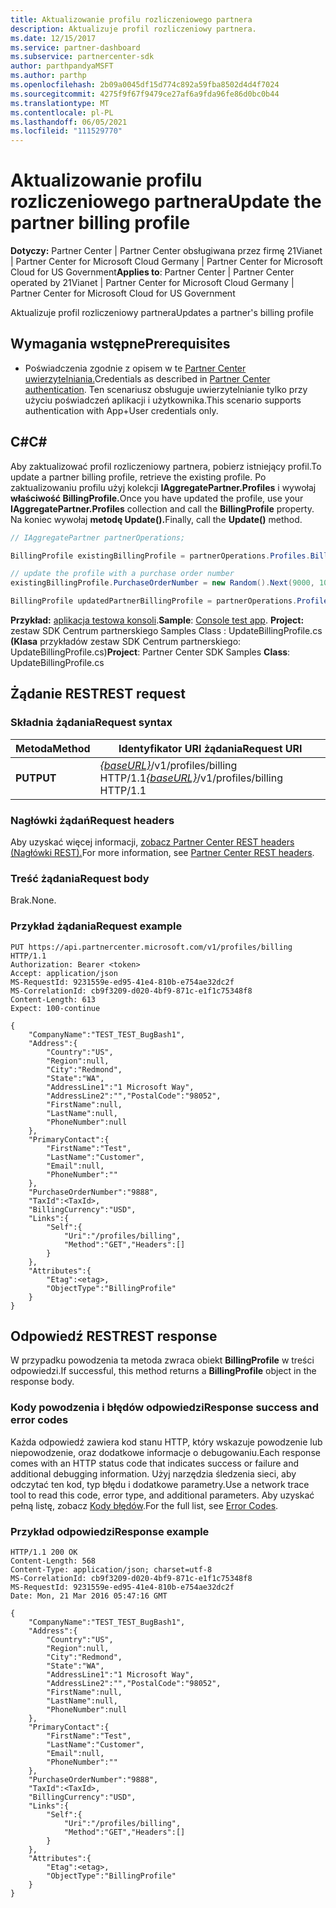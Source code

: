 ```yaml
---
title: Aktualizowanie profilu rozliczeniowego partnera
description: Aktualizuje profil rozliczeniowy partnera.
ms.date: 12/15/2017
ms.service: partner-dashboard
ms.subservice: partnercenter-sdk
author: parthpandyaMSFT
ms.author: parthp
ms.openlocfilehash: 2b09a0045df15d774c892a59fba8502d4d4f7024
ms.sourcegitcommit: 4275f9f67f9479ce27af6a9fda96fe86d0bc0b44
ms.translationtype: MT
ms.contentlocale: pl-PL
ms.lasthandoff: 06/05/2021
ms.locfileid: "111529770"
---
```

# <a name="update-the-partner-billing-profile"></a><span data-ttu-id="ef23d-103">Aktualizowanie profilu rozliczeniowego partnera</span><span class="sxs-lookup"><span data-stu-id="ef23d-103">Update the partner billing profile</span></span>

<span data-ttu-id="ef23d-104">**Dotyczy:** Partner Center | Partner Center obsługiwana przez firmę 21Vianet | Partner Center for Microsoft Cloud Germany | Partner Center for Microsoft Cloud for US Government</span><span class="sxs-lookup"><span data-stu-id="ef23d-104">**Applies to**: Partner Center | Partner Center operated by 21Vianet | Partner Center for Microsoft Cloud Germany | Partner Center for Microsoft Cloud for US Government</span></span>

<span data-ttu-id="ef23d-105">Aktualizuje profil rozliczeniowy partnera</span><span class="sxs-lookup"><span data-stu-id="ef23d-105">Updates a partner's billing profile</span></span>

## <a name="prerequisites"></a><span data-ttu-id="ef23d-106">Wymagania wstępne</span><span class="sxs-lookup"><span data-stu-id="ef23d-106">Prerequisites</span></span>

- <span data-ttu-id="ef23d-107">Poświadczenia zgodnie z opisem w te [Partner Center uwierzytelniania.](partner-center-authentication.md)</span><span class="sxs-lookup"><span data-stu-id="ef23d-107">Credentials as described in [Partner Center authentication](partner-center-authentication.md).</span></span> <span data-ttu-id="ef23d-108">Ten scenariusz obsługuje uwierzytelnianie tylko przy użyciu poświadczeń aplikacji i użytkownika.</span><span class="sxs-lookup"><span data-stu-id="ef23d-108">This scenario supports authentication with App+User credentials only.</span></span>

## <a name="c"></a><span data-ttu-id="ef23d-109">C\#</span><span class="sxs-lookup"><span data-stu-id="ef23d-109">C\#</span></span>

<span data-ttu-id="ef23d-110">Aby zaktualizować profil rozliczeniowy partnera, pobierz istniejący profil.</span><span class="sxs-lookup"><span data-stu-id="ef23d-110">To update a partner billing profile, retrieve the existing profile.</span></span> <span data-ttu-id="ef23d-111">Po zaktualizowaniu profilu użyj kolekcji **IAggregatePartner.Profiles** i wywołaj **właściwość BillingProfile.**</span><span class="sxs-lookup"><span data-stu-id="ef23d-111">Once you have updated the profile, use your **IAggregatePartner.Profiles** collection and call the **BillingProfile** property.</span></span> <span data-ttu-id="ef23d-112">Na koniec wywołaj **metodę Update().**</span><span class="sxs-lookup"><span data-stu-id="ef23d-112">Finally, call the **Update()** method.</span></span>

``` csharp
// IAggregatePartner partnerOperations;

BillingProfile existingBillingProfile = partnerOperations.Profiles.BillingProfile.Get();

// update the profile with a purchase order number
existingBillingProfile.PurchaseOrderNumber = new Random().Next(9000, 10000).ToString(CultureInfo.InvariantCulture);

BillingProfile updatedPartnerBillingProfile = partnerOperations.Profiles.BillingProfile.Update(existingBillingProfile);
```

<span data-ttu-id="ef23d-113">**Przykład:** [aplikacja testowa konsoli](console-test-app.md).</span><span class="sxs-lookup"><span data-stu-id="ef23d-113">**Sample**: [Console test app](console-test-app.md).</span></span> <span data-ttu-id="ef23d-114">**Project:** zestaw SDK Centrum partnerskiego Samples Class : UpdateBillingProfile.cs **(Klasa** przykładów zestaw SDK Centrum partnerskiego: UpdateBillingProfile.cs)</span><span class="sxs-lookup"><span data-stu-id="ef23d-114">**Project**: Partner Center SDK Samples **Class**: UpdateBillingProfile.cs</span></span>

## <a name="rest-request"></a><span data-ttu-id="ef23d-115">Żądanie REST</span><span class="sxs-lookup"><span data-stu-id="ef23d-115">REST request</span></span>

### <a name="request-syntax"></a><span data-ttu-id="ef23d-116">Składnia żądania</span><span class="sxs-lookup"><span data-stu-id="ef23d-116">Request syntax</span></span>

| <span data-ttu-id="ef23d-117">Metoda</span><span class="sxs-lookup"><span data-stu-id="ef23d-117">Method</span></span>  | <span data-ttu-id="ef23d-118">Identyfikator URI żądania</span><span class="sxs-lookup"><span data-stu-id="ef23d-118">Request URI</span></span>                                                              |
|---------|--------------------------------------------------------------------------|
| <span data-ttu-id="ef23d-119">**PUT**</span><span class="sxs-lookup"><span data-stu-id="ef23d-119">**PUT**</span></span> | <span data-ttu-id="ef23d-120">[*{baseURL}*](partner-center-rest-urls.md)/v1/profiles/billing HTTP/1.1</span><span class="sxs-lookup"><span data-stu-id="ef23d-120">[*{baseURL}*](partner-center-rest-urls.md)/v1/profiles/billing HTTP/1.1</span></span> |

### <a name="request-headers"></a><span data-ttu-id="ef23d-121">Nagłówki żądań</span><span class="sxs-lookup"><span data-stu-id="ef23d-121">Request headers</span></span>

<span data-ttu-id="ef23d-122">Aby uzyskać więcej informacji, [zobacz Partner Center REST headers (Nagłówki REST).](headers.md)</span><span class="sxs-lookup"><span data-stu-id="ef23d-122">For more information, see [Partner Center REST headers](headers.md).</span></span>

### <a name="request-body"></a><span data-ttu-id="ef23d-123">Treść żądania</span><span class="sxs-lookup"><span data-stu-id="ef23d-123">Request body</span></span>

<span data-ttu-id="ef23d-124">Brak.</span><span class="sxs-lookup"><span data-stu-id="ef23d-124">None.</span></span>

### <a name="request-example"></a><span data-ttu-id="ef23d-125">Przykład żądania</span><span class="sxs-lookup"><span data-stu-id="ef23d-125">Request example</span></span>

```http
PUT https://api.partnercenter.microsoft.com/v1/profiles/billing HTTP/1.1
Authorization: Bearer <token>
Accept: application/json
MS-RequestId: 9231559e-ed95-41e4-810b-e754ae32dc2f
MS-CorrelationId: cb9f3209-d020-4bf9-871c-e1f1c75348f8
Content-Length: 613
Expect: 100-continue

{
    "CompanyName":"TEST_TEST_BugBash1",
    "Address":{
        "Country":"US",
        "Region":null,
        "City":"Redmond",
        "State":"WA",
        "AddressLine1":"1 Microsoft Way",
        "AddressLine2":"","PostalCode":"98052",
        "FirstName":null,
        "LastName":null,
        "PhoneNumber":null
    },
    "PrimaryContact":{
        "FirstName":"Test",
        "LastName":"Customer",
        "Email":null,
        "PhoneNumber":""
    },
    "PurchaseOrderNumber":"9888",
    "TaxId":<TaxId>,
    "BillingCurrency":"USD",
    "Links":{
        "Self":{
            "Uri":"/profiles/billing",
            "Method":"GET","Headers":[]
        }
    },
    "Attributes":{
        "Etag":<etag>,
        "ObjectType":"BillingProfile"
    }
}
```

## <a name="rest-response"></a><span data-ttu-id="ef23d-126">Odpowiedź REST</span><span class="sxs-lookup"><span data-stu-id="ef23d-126">REST response</span></span>

<span data-ttu-id="ef23d-127">W przypadku powodzenia ta metoda zwraca obiekt **BillingProfile** w treści odpowiedzi.</span><span class="sxs-lookup"><span data-stu-id="ef23d-127">If successful, this method returns a **BillingProfile** object in the response body.</span></span>

### <a name="response-success-and-error-codes"></a><span data-ttu-id="ef23d-128">Kody powodzenia i błędów odpowiedzi</span><span class="sxs-lookup"><span data-stu-id="ef23d-128">Response success and error codes</span></span>

<span data-ttu-id="ef23d-129">Każda odpowiedź zawiera kod stanu HTTP, który wskazuje powodzenie lub niepowodzenie, oraz dodatkowe informacje o debugowaniu.</span><span class="sxs-lookup"><span data-stu-id="ef23d-129">Each response comes with an HTTP status code that indicates success or failure and additional debugging information.</span></span> <span data-ttu-id="ef23d-130">Użyj narzędzia śledzenia sieci, aby odczytać ten kod, typ błędu i dodatkowe parametry.</span><span class="sxs-lookup"><span data-stu-id="ef23d-130">Use a network trace tool to read this code, error type, and additional parameters.</span></span> <span data-ttu-id="ef23d-131">Aby uzyskać pełną listę, zobacz [Kody błędów](error-codes.md).</span><span class="sxs-lookup"><span data-stu-id="ef23d-131">For the full list, see [Error Codes](error-codes.md).</span></span>

### <a name="response-example"></a><span data-ttu-id="ef23d-132">Przykład odpowiedzi</span><span class="sxs-lookup"><span data-stu-id="ef23d-132">Response example</span></span>

```http
HTTP/1.1 200 OK
Content-Length: 568
Content-Type: application/json; charset=utf-8
MS-CorrelationId: cb9f3209-d020-4bf9-871c-e1f1c75348f8
MS-RequestId: 9231559e-ed95-41e4-810b-e754ae32dc2f
Date: Mon, 21 Mar 2016 05:47:16 GMT

{
    "CompanyName":"TEST_TEST_BugBash1",
    "Address":{
        "Country":"US",
        "Region":null,
        "City":"Redmond",
        "State":"WA",
        "AddressLine1":"1 Microsoft Way",
        "AddressLine2":"","PostalCode":"98052",
        "FirstName":null,
        "LastName":null,
        "PhoneNumber":null
    },
    "PrimaryContact":{
        "FirstName":"Test",
        "LastName":"Customer",
        "Email":null,
        "PhoneNumber":""
    },
    "PurchaseOrderNumber":"9888",
    "TaxId":<TaxId>,
    "BillingCurrency":"USD",
    "Links":{
        "Self":{
            "Uri":"/profiles/billing",
            "Method":"GET","Headers":[]
        }
    },
    "Attributes":{
        "Etag":<etag>,
        "ObjectType":"BillingProfile"
    }
}
```
